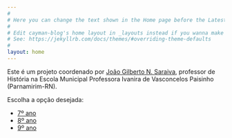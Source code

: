 ```yaml
---
#
# Here you can change the text shown in the Home page before the Latest Posts section.
#
# Edit cayman-blog's home layout in _layouts instead if you wanna make some changes
# See: https://jekyllrb.com/docs/themes/#overriding-theme-defaults
#
layout: home
---
```


Este é um projeto coordenado por [João Gilberto N. Saraiva](https://0jonjo.github.io/), professor de História na Escola Municipal Professora Ivanira de Vasconcelos Paisinho (Parnamirim-RN).

Escolha a opção desejada:

- [7º ano](https://0jonjo.github.io/arcada/tag/7ano2022)
- [8º ano](https://0jonjo.github.io/arcada/tag/8ano2022)
- [9º ano](https://0jonjo.github.io/arcada/tag/9ano2022)
